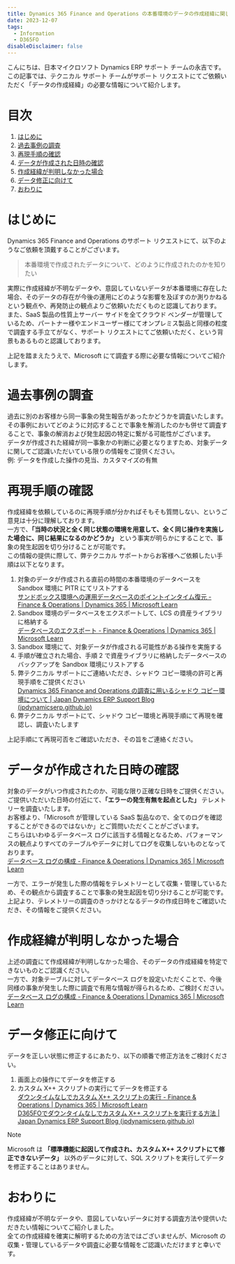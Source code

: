 ```yaml
---
title: Dynamics 365 Finance and Operations の本番環境のデータの作成経緯に関して
date: 2023-12-07
tags:
  - Information
  - D365FO
disableDisclaimer: false
---
```


こんにちは、日本マイクロソフト Dynamics ERP サポート チームの永吉です。  
この記事では、テクニカル サポート チームがサポート リクエストにてご依頼いただく「データの作成経緯」の必要な情報について紹介します。

<!-- more -->
# 目次

1. [はじめに](#overview)
1. [過去事例の調査](#past-case)
1. [再現手順の確認](#repro-steps)
1. [データが作成された日時の確認](#create-datatime)
1. [作成経緯が判明しなかった場合](#after-follow)
1. [データ修正に向けて](#data-fix)
1. [おわりに](#last)

<a id='overview'></a>

# はじめに
Dynamics 365 Finance and Operations のサポート リクエストにて、以下のようなご依頼を頂戴することがございます。  
> 本番環境で作成されたデータについて、どのように作成されたのかを知りたい  

実際に作成経緯が不明なデータや、意図していないデータが本番環境に存在した場合、そのデータの存在が今後の運用にどのような影響を及ぼすのか測りかねるという観点や、再発防止の観点よりご依頼いただくものと認識しております。  
また、SaaS 製品の性質上サーバー サイドを全てクラウド ベンダーが管理しているため、パートナー様やエンドユーザー様にてオンプレミス製品と同様の粒度で調査する手立てがなく、サポート リクエストにてご依頼いただく、という背景もあるものと認識しております。  

上記を踏まえたうえで、Microsoft にて調査する際に必要な情報についてご紹介します。  

<a id='past-case'></a>

# 過去事例の調査
過去に別のお客様から同一事象の発生報告があったかどうかを調査いたします。その事例においてどのように対応することで事象を解消したのかも併せて調査することで、事象の解消および発生起因の特定に繋がる可能性がございます。  
データが作成された経緯が同一事象かの判断に必要となりますため、対象データに関してご認識いただいている限りの情報をご提供ください。  
例: データを作成した操作の見当、カスタマイズの有無  

<a id='repro-steps'></a>

# 再現手順の確認
作成経緯を依頼しているのに再現手順が分かればそもそも質問しない、というご意見は十分に理解しております。  
一方で、**「当時の状況と全く同じ状態の環境を用意して、全く同じ操作を実施した場合に、同じ結果になるのかどうか」** という事実が明らかにすることで、事象の発生起因を切り分けることが可能です。  
この情報の提供に際して、弊テクニカル サポートからお客様へご依頼したい手順は以下となります。  
1. 対象のデータが作成される直前の時間の本番環境のデータベースを Sandbox 環境に PITR にてリストアする  
[サンドボックス環境への運用データベースのポイントインタイム復元 - Finance & Operations | Dynamics 365 | Microsoft Learn](https://learn.microsoft.com/ja-jp/dynamics365/fin-ops-core/dev-itpro/database/database-pitr-prod-sandbox)  
1. Sandbox 環境のデータベースをエクスポートして、LCS の資産ライブラリに格納する  
[データベースのエクスポート - Finance & Operations | Dynamics 365 | Microsoft Learn](https://learn.microsoft.com/ja-jp/dynamics365/fin-ops-core/dev-itpro/database/export-database#self-service-export-database)  
1. Sandbox 環境にて、対象データが作成される可能性がある操作を実施する  
1. 手順が確立された場合、手順 2 で資産ライブラリに格納したデータベースのバックアップを Sandbox 環境にリストアする
1. 弊テクニカル サポートにご連絡いただき、シャドウ コピー環境の許可と再現手順をご提供ください  
[Dynamics 365 Finance and Operations の調査に用いるシャドウ コピー環境について | Japan Dynamics ERP Support Blog (jpdynamicserp.github.io)](https://jpdynamicserp.github.io/blog/FinOps-Platform/what-shadow-copy-environment/)  
1. 弊テクニカル サポートにて、シャドウ コピー環境と再現手順にて再現を確認し、調査いたします

上記手順にて再現可否をご確認いただき、その旨をご連絡ください。  

<a id='create-datetime'></a>

# データが作成された日時の確認
対象のデータがいつ作成されたのか、可能な限り正確な日時をご提供ください。  
ご提供いただいた日時の付近にて、**「エラーの発生有無を起点とした」** テレメトリーを調査いたします。  
お客様より、「Microsoft が管理している SaaS 製品なので、全てのログを確認することができるのではないか」とご質問いただくことがございます。  
こちらはいわゆるデータベース ログに該当する情報となるため、パフォーマンスの観点よりすべてのテーブルやデータに対してログを収集しないものとなっております。  
[データベース ログの構成 - Finance & Operations | Dynamics 365 | Microsoft Learn](https://learn.microsoft.com/ja-jp/dynamics365/fin-ops-core/dev-itpro/sysadmin/configure-manage-database-log#database-logging-and-performance)  

一方で、エラーが発生した際の情報をテレメトリーとして収集・管理しているため、その観点から調査することで事象の発生起因を切り分けることが可能です。  
上記より、テレメトリーの調査のきっかけとなるデータの作成日時をご確認いただき、その情報をご提供ください。  

<a id='after-follow'></a>

# 作成経緯が判明しなかった場合
上述の調査にて作成経緯が判明しなかった場合、そのデータの作成経緯を特定できないものとご認識ください。  
一方で、対象テーブルに対してデータベース ログを設定いただくことで、今後同様の事象が発生した際に調査で有用な情報が得られるため、ご検討ください。  
[データベース ログの構成 - Finance & Operations | Dynamics 365 | Microsoft Learn](https://learn.microsoft.com/ja-jp/dynamics365/fin-ops-core/dev-itpro/sysadmin/configure-manage-database-log)  

<a id='data-fix'></a>

# データ修正に向けて
データを正しい状態に修正するにあたり、以下の順番で修正方法をご検討ください。  
1. 画面上の操作にてデータを修正する
1. カスタム X++ スクリプトの実行にてデータを修正する  
[ダウンタイムなしでカスタム X++ スクリプトの実行 - Finance & Operations | Dynamics 365 | Microsoft Learn](https://learn.microsoft.com/ja-jp/dynamics365/fin-ops-core/dev-itpro/deployment/run-custom-scripts)  
[D365FOでダウンタイムなしでカスタム X++ スクリプトを実行する方法 | Japan Dynamics ERP Support Blog (jpdynamicserp.github.io)](https://jpdynamicserp.github.io/blog/FinOps-Platform/how-to-run-custom-script-d365fo/)  

> [!NOTE]  
> Microsoft は **「標準機能に起因して作成され、カスタム X++ スクリプトにて修正できないデータ」** 以外のデータに対して、SQL スクリプトを実行してデータを修正することはありません。  

<a id='last'></a>

# おわりに  
作成経緯が不明なデータや、意図していないデータに対する調査方法や提供いただきたい情報についてご紹介しました。  
全ての作成経緯を確実に解明するための方法ではございませんが、Microsoft の収集・管理しているデータや調査に必要な情報をご認識いただけますと幸いです。